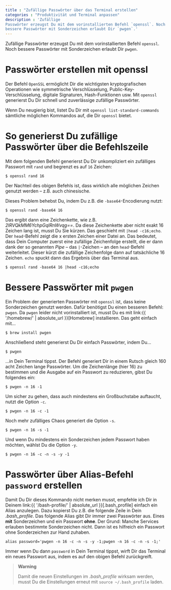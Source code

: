 ```yaml
---
title : "Zufällige Passwörter über das Terminal erstellen"
categories : "Produktivität und Terminal anpassen"
description : 'Zufällige
Passwörter erzeugst Du mit dem vorinstallierten Befehl `openssl`. Noch
bessere Passwörter mit Sonderzeichen erlaubt Dir `pwgen`.'
---
```

Zufällige Passwörter erzeugst Du mit dem vorinstallierten Befehl
`openssl`. Noch bessere Passwörter mit Sonderzeichen erlaubt Dir
`pwgen`.

# Passwörter erstellen mit openssl

Der Befehl `OpenSSL` ermöglicht Dir die wichtigsten kryptografischen
Operationen wie symmetrische Verschlüsselung,
Public-Key-Verschlüsselung, digitale Signaturen, Hash-Funktionen usw.
Mit `openssl` generierst Du Dir schnell und zuverlässige zufällige
Passwörter.

Wenn Du neugierig bist, listet Du Dir mit `openssl
list-standard-commands` sämtliche möglichen Kommandos auf, die Dir
`openssl` bietet.

# So generierst Du zufällige Passwörter über die Befehlszeile

Mit dem folgenden Befehl generierst Du Dir unkompliziert ein zufälliges
Passwort mit `rand` und begrenzt es auf `16` Zeichen:

    $ openssl rand 16

Der Nachteil des obigen Befehls ist, dass wirklich alle möglichen
Zeichen genutzt werden – z.B. auch chinesische.

Dieses Problem behebst Du, indem Du z.B. die `-base64`-Encodierung
nutzt:

    $ openssl rand -base64 16

Das ergibt dann eine Zeichenkette, wie z.B. *2lRVQkMM6YchpGqIRnWvqg==*.
Da diese Zeichenkette aber nicht exakt 16 Zeichen lang ist, musst Du Sie
kürzen. Das geschieht mit `|head -c16;echo`. Der `head`-Befehl zeigt die
x ersten Zeichen einer Datei an. Das bedeutet, dass Dein Computer zuerst
eine zufällige Zeichenfolge erstellt, die er dann dank der so genannten
*Pipe* – das `|`-Zeichen – an den `head`-Befehl weiterleitet. Dieser
kürzt die zufällige Zeichenfolge dann auf tatsächliche 16 Zeichen.
`echo` spuckt dann das Ergebnis über das Terminal aus.

    $ openssl rand -base64 16 |head -c16;echo

# Bessere Passwörter mit `pwgen`

Ein Problem der generierten Passwörter mit `openssl` ist, dass keine
Sonderzeichen genutzt werden. Dafür benötigst Du einen besseren Befehl:
`pwgen`. Da `pwgen` leider nicht vorinstalliert ist, musst Du es mit
link:{{ '/homebrew/' | absolute\_url }}\[Homebrew\] installieren. Das
geht einfach mit…

    $ brew install pwgen

Anschließend steht generierst Du Dir einfach Passwörter, indem Du…

    $ pwgen

…in Dein Terminal tippst. Der Befehl generiert Dir in einem Rutsch
gleich 160 acht Zeichen lange Passwörter. Um die Zeichenlänge (hier 16)
zu bestimmen und die Ausgabe auf ein Passwort zu reduzieren, gibst Du
folgendes ein:

    $ pwgen -n 16 -1

Um sicher zu gehen, dass auch mindestens ein Großbuchstabe auftaucht,
nutzt die Option `-c`.

    $ pwgen -n 16 -c -1

Noch mehr zufälliges Chaos generiert die Option `-s`.

    $ pwgen -n 16 -s -1

Und wenn Du mindestens ein Sonderzeichen jedem Passwort haben möchten,
wählst Du die Option `-y`.

    $ pwgen -n 16 -c -n -s -y -1

# Passwörter über Alias-Befehl `password` erstellen

Damit Du Dir dieses Kommando nicht merken musst, empfehle ich Dir in
Deinem link:{{ '/bash-profile/' | absolute\_url }}\[.bash\_profile\]
einfach ein Alias anzulegen. Dazu kopierst Du z.B. die folgende Zeile in
Dein *.bash\_profile*. Das folgende Alias gibt Dir immer zwei Passwörter
aus. Eines **mit** Sonderzeichen und ein Passwort **ohne**. Der Grund:
Manche Services erlauben bestimmte Sonderzeichen nicht. Dann ist es
hilfreich ein Passwort ohne Sonderzeichen zur Hand zuhaben.

    alias password='pwgen -n 16 -c -n -s -y -1;pwgen -n 16 -c -n -s -1;'

Immer wenn Du dann `password` in Dein Terminal tippst, wirft Dir das
Terminal ein neues Passwort aus, indem es auf den obigen Befehl
zurückgreift.

> **Warning**
> 
> Damit die neuen Einstellungen im *.bash\_profile* wirksam werden,
> musst Du die Einstellungen erneut mit `source ~/.bash_profile` laden.
